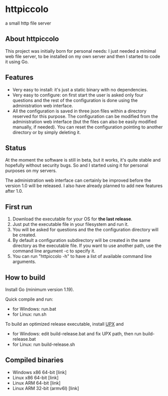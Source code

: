 # httpiccolo
a small http file server

## About httpiccolo

This project was initially born for personal needs: I just needed a minimal web file server, to be installed on my own server and then I started to code it using Go.

## Features

* Very easy to install: it's just a static binary with no dependencies.
* Very easy to configure: on first start the user is asked only four questions and the rest of the configuration is done using the administration web interface.
* All the configuration is saved in three json files within a directory reserved for this purpose. The configuration can be modified from the administration web interface (but the files can also be easily modified manually, if needed). You can reset the configuration pointing to another directory or by simply deleting it.

## Status

At the moment the software is still in beta, but it works, it's quite stable and hopefully without security bugs. So and I started using it for personal purposes on my servers.

The administration web interface can certainly be improved before the version 1.0 will be released. I also have already planned to add new features after 1.0.

## First run

1. Download the executable for your OS for **__the last release__**.
2. Just put the executable file in your filesystem and run it.
3. You will be asked for questions and the the configuration directory will be created.
4. By default a configuration subdirectory will be created in the same directory as the executable file. If you want to use another path, use the command line argument -c to specify it.
5. You can run "httpiccolo -h" to have a list of available command line arguments.

## How to build

Install Go (minimum version 1.19).

Quick compile and run:

* for Windows: run.bat
* for Linux: run.sh

To build an optimized release executable, install [UPX](https://upx.github.io) and

* for Windows: edit build-release.bat and fix UPX path, then run build-release.bat
* for Linux: run build-release.sh

## Compiled binaries

* Windows x86 64-bit [link]
* Linux x86 64-bit [link]
* Linux ARM 64-bit [link]
* Linux ARM 32-bit (armv6l) [link]
